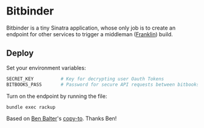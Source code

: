 # Bitbinder

Bitbinder is a tiny Sinatra application, whose only job is to create an
endpoint for other services to trigger a middleman ([Franklin](https://github.com/bryanbraun/franklin)) build.

## Deploy
Set your environment variables:
```bash
SECRET_KEY          # Key for decrypting user Oauth Tokens
BITBOOKS_PASS       # Password for secure API requests between bitbooks & bitbinder.
```

Turn on the endpoint by running the file:
```bash
bundle exec rackup
```

Based on [Ben Balter](https://github.com/benbalter)'s [copy-to](https://github.com/benbalter/copy-to). Thanks Ben!
